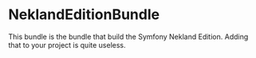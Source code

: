 NeklandEditionBundle
====================

This bundle is the bundle that build the Symfony Nekland Edition. Adding that to your project is quite useless.
